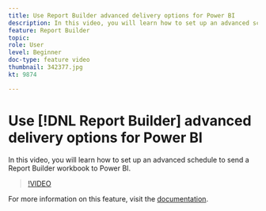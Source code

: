 ```yaml
---
title: Use Report Builder advanced delivery options for Power BI
description: In this video, you will learn how to set up an advanced schedule to send a Report Builder workbook to Power BI.
feature: Report Builder
topic: 
role: User
level: Beginner
doc-type: feature video
thumbnail: 342377.jpg
kt: 9874

---
```


# Use [!DNL Report Builder] advanced delivery options for Power BI

In this video, you will learn how to set up an advanced schedule to send a Report Builder workbook to Power BI.

>[!VIDEO](https://video.tv.adobe.com/v/342377/?quality=12&learn=on)

For more information on this feature, visit the [documentation](https://experienceleague.adobe.com/docs/analytics/analyze/report-builder/publish-powerbi/power-bi.html?lang=en).